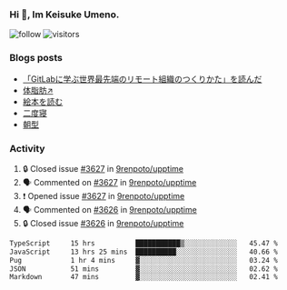 ### Hi 👋, Im Keisuke Umeno.

<!--
**9renpoto/9renpoto** is a ✨ _special_ ✨ repository because its `README.md` (this file) appears on your GitHub profile.

Here are some ideas to get you started:

- 🔭 I’m currently working on ...
- 🌱 I’m currently learning ...
- 👯 I’m looking to collaborate on ...
- 🤔 I’m looking for help with ...
- 💬 Ask me about ...
- 📫 How to reach me: ...
- 😄 Pronouns: ...
- ⚡ Fun fact: ...
-->

![follow](https://img.shields.io/github/followers/9renpoto?label=Follow&style=social)
![visitors](https://komarev.com/ghpvc/?username=9renpoto&label=Profile%20views&color=0e75b6&style=flat)

### Blogs posts

<!-- BLOG-POST-LIST:START -->
- [「GitLabに学ぶ世界最先端のリモート組織のつくりかた」を読んだ](https://9renpoto.win/entry/2024/09/10/remote_organization)
- [体脂肪↗](https://9renpoto.win/entry/2024/08/12/gaining_fat)
- [絵本を読む](https://9renpoto.win/entry/2024/07/26/picture_book)
- [二度寝](https://9renpoto.win/entry/2024/07/18/going_back_to_sleep)
- [朝型](https://9renpoto.win/entry/2024/05/29/im-an-early)
<!-- BLOG-POST-LIST:END -->

### Activity

<!--START_SECTION:activity-->
1. 🔒 Closed issue [#3627](https://github.com/9renpoto/upptime/issues/3627) in [9renpoto/upptime](https://github.com/9renpoto/upptime)
2. 🗣 Commented on [#3627](https://github.com/9renpoto/upptime/issues/3627#issuecomment-2406217442) in [9renpoto/upptime](https://github.com/9renpoto/upptime)
3. ❗ Opened issue [#3627](https://github.com/9renpoto/upptime/issues/3627) in [9renpoto/upptime](https://github.com/9renpoto/upptime)
4. 🗣 Commented on [#3626](https://github.com/9renpoto/upptime/issues/3626#issuecomment-2406186744) in [9renpoto/upptime](https://github.com/9renpoto/upptime)
5. 🔒 Closed issue [#3626](https://github.com/9renpoto/upptime/issues/3626) in [9renpoto/upptime](https://github.com/9renpoto/upptime)
<!--END_SECTION:activity-->

<!--START_SECTION:waka-->

```txt
TypeScript     15 hrs          ███████████▒░░░░░░░░░░░░░   45.47 %
JavaScript     13 hrs 25 mins  ██████████░░░░░░░░░░░░░░░   40.66 %
Pug            1 hr 4 mins     ▓░░░░░░░░░░░░░░░░░░░░░░░░   03.24 %
JSON           51 mins         ▓░░░░░░░░░░░░░░░░░░░░░░░░   02.62 %
Markdown       47 mins         ▓░░░░░░░░░░░░░░░░░░░░░░░░   02.41 %
```

<!--END_SECTION:waka-->
